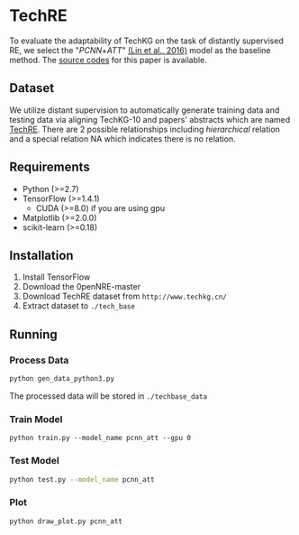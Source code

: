 # TechRE
To evaluate the adaptability of TechKG on the task of distantly supervised RE, we select the "*PCNN*+*ATT*" [(Lin et al., 2016)](http://aclweb.org/anthology/P/P16/P16-1200.pdf) model as the baseline method. The [source codes](https://github.com/thunlp/NRE.) for this paper is available.
## Dataset
We utilize distant supervision to automatically generate training data and testing data via aligning TechKG-10 and papers' abstracts which are named [TechRE](http://www.techkg.cn/). There are 2 possible relationships including *hierarchical* relation and a special relation NA which indicates there is no relation.
## Requirements

- Python (>=2.7)
- TensorFlow (>=1.4.1)
	- CUDA (>=8.0) if you are using gpu
- Matplotlib (>=2.0.0)
- scikit-learn (>=0.18)
## Installation
1. Install TensorFlow
2. Download the 0penNRE-master 
3. Download TechRE dataset from `http://www.techkg.cn/`
4. Extract dataset to `./tech_base`
## Running 
### Process Data 

```bash
python gen_data_python3.py
```
The processed data will be stored in `./techbase_data`
### Train Model
```
python train.py --model_name pcnn_att --gpu 0
```
### Test Model
```bash
python test.py --model_name pcnn_att
```
### Plot
```bash
python draw_plot.py pcnn_att
```

